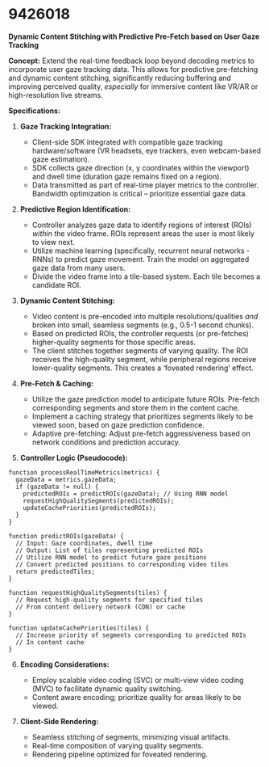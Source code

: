 # 9426018

**Dynamic Content Stitching with Predictive Pre-Fetch based on User Gaze Tracking**

**Concept:** Extend the real-time feedback loop beyond decoding metrics to incorporate user gaze tracking data. This allows for predictive pre-fetching and dynamic content stitching, significantly reducing buffering and improving perceived quality, *especially* for immersive content like VR/AR or high-resolution live streams.

**Specifications:**

1.  **Gaze Tracking Integration:**
    *   Client-side SDK integrated with compatible gaze tracking hardware/software (VR headsets, eye trackers, even webcam-based gaze estimation).
    *   SDK collects gaze direction (x, y coordinates within the viewport) and dwell time (duration gaze remains fixed on a region).
    *   Data transmitted as part of real-time player metrics to the controller. Bandwidth optimization is critical – prioritize essential gaze data.

2.  **Predictive Region Identification:**
    *   Controller analyzes gaze data to identify regions of interest (ROIs) *within* the video frame.  ROIs represent areas the user is most likely to view next.
    *   Utilize machine learning (specifically, recurrent neural networks - RNNs) to predict gaze movement.  Train the model on aggregated gaze data from many users.
    *   Divide the video frame into a tile-based system.  Each tile becomes a candidate ROI.

3.  **Dynamic Content Stitching:**
    *   Video content is pre-encoded into multiple resolutions/qualities *and* broken into small, seamless segments (e.g., 0.5-1 second chunks).
    *   Based on predicted ROIs, the controller requests (or pre-fetches) higher-quality segments for those specific areas.
    *   The client stitches together segments of varying quality. The ROI receives the high-quality segment, while peripheral regions receive lower-quality segments.  This creates a ‘foveated rendering’ effect.

4.  **Pre-Fetch & Caching:**
    *   Utilize the gaze prediction model to anticipate future ROIs. Pre-fetch corresponding segments and store them in the content cache.
    *   Implement a caching strategy that prioritizes segments likely to be viewed soon, based on gaze prediction confidence.
    *   Adaptive pre-fetching: Adjust pre-fetch aggressiveness based on network conditions and prediction accuracy.

5.  **Controller Logic (Pseudocode):**

```
function processRealTimeMetrics(metrics) {
  gazeData = metrics.gazeData;
  if (gazeData != null) {
    predictedROIs = predictROIs(gazeData); // Using RNN model
    requestHighQualitySegments(predictedROIs);
    updateCachePriorities(predictedROIs);
  }
}

function predictROIs(gazeData) {
  // Input: Gaze coordinates, dwell time
  // Output: List of tiles representing predicted ROIs
  // Utilize RNN model to predict future gaze positions
  // Convert predicted positions to corresponding video tiles
  return predictedTiles;
}

function requestHighQualitySegments(tiles) {
  // Request high-quality segments for specified tiles
  // From content delivery network (CDN) or cache
}

function updateCachePriorities(tiles) {
  // Increase priority of segments corresponding to predicted ROIs
  // In content cache
}
```

6. **Encoding Considerations:**
    *   Employ scalable video coding (SVC) or multi-view video coding (MVC) to facilitate dynamic quality switching.
    *   Content aware encoding; prioritize quality for areas likely to be viewed.

7.  **Client-Side Rendering:**
    *   Seamless stitching of segments, minimizing visual artifacts.
    *   Real-time composition of varying quality segments.
    *   Rendering pipeline optimized for foveated rendering.